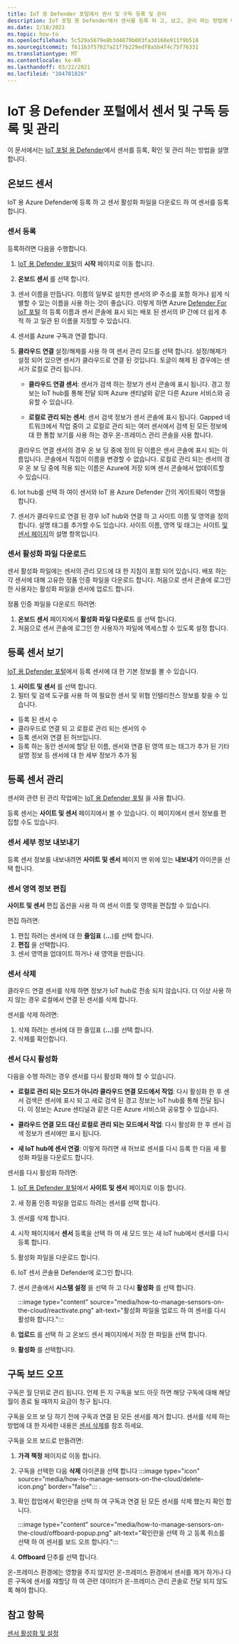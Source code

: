```yaml
---
title: IoT 용 Defender 포털에서 센서 및 구독 등록 및 관리
description: IoT 포털 용 Defender에서 센서를 등록 하 고, 보고, 관리 하는 방법에 대해 알아봅니다.
ms.date: 2/18/2021
ms.topic: how-to
ms.openlocfilehash: 5c529a5679e8b3d4879b003fa3d168e911f9b518
ms.sourcegitcommit: f611b3f57027a21f7b229edf8a5b4f4c75f76331
ms.translationtype: MT
ms.contentlocale: ko-KR
ms.lasthandoff: 03/22/2021
ms.locfileid: "104781826"
---
```

# <a name="onboard-and-manage-sensors-and-subscriptions-in-the-defender-for-iot-portal"></a>IoT 용 Defender 포털에서 센서 및 구독 등록 및 관리

이 문서에서는 [IoT 포털 용 Defender](https://portal.azure.com/#blade/Microsoft_Azure_IoT_Defender/IoTDefenderDashboard/Getting_Started)에서 센서를 등록, 확인 및 관리 하는 방법을 설명 합니다.

## <a name="onboard-sensors"></a>온보드 센서

IoT 용 Azure Defender에 등록 하 고 센서 활성화 파일을 다운로드 하 여 센서를 등록 합니다.

### <a name="register-the-sensor"></a>센서 등록

등록하려면 다음을 수행합니다.

1. [IoT 용 Defender 포털](https://portal.azure.com/#blade/Microsoft_Azure_IoT_Defender/IoTDefenderDashboard/Getting_Started)의 **시작** 페이지로 이동 합니다.
1. **온보드 센서** 를 선택 합니다.
1. 센서 이름을 만듭니다. 이름의 일부로 설치한 센서의 IP 주소를 포함 하거나 쉽게 식별할 수 있는 이름을 사용 하는 것이 좋습니다. 이렇게 하면 Azure [Defender For IoT 포털](https://portal.azure.com/#blade/Microsoft_Azure_IoT_Defender/IoTDefenderDashboard/Getting_Started) 의 등록 이름과 센서 콘솔에 표시 되는 배포 된 센서의 IP 간에 더 쉽게 추적 하 고 일관 된 이름을 지정할 수 있습니다.
1. 센서를 Azure 구독과 연결 합니다.
1. **클라우드 연결** 설정/해제를 사용 하 여 센서 관리 모드를 선택 합니다. 설정/해제가 설정 되어 있으면 센서가 클라우드로 연결 된 것입니다. 토글이 해제 된 경우에는 센서가 로컬로 관리 됩니다.

   - **클라우드 연결 센서**: 센서가 검색 하는 정보가 센서 콘솔에 표시 됩니다. 경고 정보는 IoT hub를 통해 전달 되며 Azure 센티널와 같은 다른 Azure 서비스와 공유할 수 있습니다.

   - **로컬로 관리 되는 센서**: 센서 검색 정보가 센서 콘솔에 표시 됩니다. Gapped 네트워크에서 작업 중이 고 로컬로 관리 되는 여러 센서에서 검색 된 모든 정보에 대 한 통합 보기를 사용 하는 경우 온-프레미스 관리 콘솔을 사용 합니다.

   클라우드 연결 센서의 경우 온 보 딩 중에 정의 된 이름은 센서 콘솔에 표시 되는 이름입니다. 콘솔에서 직접이 이름을 변경할 수 없습니다. 로컬로 관리 되는 센서의 경우 온 보 딩 중에 적용 되는 이름은 Azure에 저장 되며 센서 콘솔에서 업데이트할 수 있습니다.

1. Iot hub를 선택 하 여이 센서와 IoT 용 Azure Defender 간의 게이트웨이 역할을 합니다.
1. 센서가 클라우드로 연결 된 경우 IoT hub와 연결 하 고 사이트 이름 및 영역을 정의 합니다. 설명 태그를 추가할 수도 있습니다. 사이트 이름, 영역 및 태그는 사이트 [및 센서 페이지](#view-onboarded-sensors)의 설명 항목입니다.

### <a name="download-the-sensor-activation-file"></a>센서 활성화 파일 다운로드

센서 활성화 파일에는 센서의 관리 모드에 대 한 지침이 포함 되어 있습니다. 배포 하는 각 센서에 대해 고유한 정품 인증 파일을 다운로드 합니다. 처음으로 센서 콘솔에 로그인 한 사용자는 활성화 파일을 센서에 업로드 합니다.

정품 인증 파일을 다운로드 하려면:

1. **온보드 센서** 페이지에서 **활성화 파일 다운로드** 를 선택 합니다.
1. 처음으로 센서 콘솔에 로그인 한 사용자가 파일에 액세스할 수 있도록 설정 합니다.

## <a name="view-onboarded-sensors"></a>등록 센서 보기

[IoT 용 Defender 포털](https://portal.azure.com/#blade/Microsoft_Azure_IoT_Defender/IoTDefenderDashboard/Getting_Started)에서 등록 센서에 대 한 기본 정보를 볼 수 있습니다.

1. **사이트 및 센서** 를 선택 합니다.
1. 필터 및 검색 도구를 사용 하 여 필요한 센서 및 위협 인텔리전스 정보를 찾을 수 있습니다.

- 등록 된 센서 수
- 클라우드로 연결 되 고 로컬로 관리 되는 센서의 수
- 등록 센서와 연결 된 허브입니다.
- 등록 하는 동안 센서에 할당 된 이름, 센서와 연결 된 영역 또는 태그가 추가 된 기타 설명 정보 등 센서에 대 한 세부 정보가 추가 됨

## <a name="manage-onboarded-sensors"></a>등록 센서 관리

센서와 관련 된 관리 작업에는 [IoT 용 Defender 포털](https://portal.azure.com/#blade/Microsoft_Azure_IoT_Defender/IoTDefenderDashboard/Getting_Started) 을 사용 합니다.

등록 센서는 **사이트 및 센서** 페이지에서 볼 수 있습니다. 이 페이지에서 센서 정보를 편집할 수도 있습니다.

### <a name="export-sensor-details"></a>센서 세부 정보 내보내기

등록 센서 정보를 내보내려면 **사이트 및 센서** 페이지 맨 위에 있는 **내보내기** 아이콘을 선택 합니다.

### <a name="edit-sensor-zone-details"></a>센서 영역 정보 편집

**사이트 및 센서** 편집 옵션을 사용 하 여 센서 이름 및 영역을 편집할 수 있습니다.

편집 하려면:

1. 편집 하려는 센서에 대 한 **줄임표** (**...**)를 선택 합니다.
1. **편집** 을 선택합니다.
1. 센서 영역을 업데이트 하거나 새 영역을 만듭니다.

### <a name="delete-a-sensor"></a>센서 삭제

클라우드 연결 센서를 삭제 하면 정보가 IoT hub로 전송 되지 않습니다. 더 이상 사용 하지 않는 경우 로컬에서 연결 된 센서를 삭제 합니다.

센서를 삭제 하려면:

1. 삭제 하려는 센서에 대 한 줄임표 (**...**)를 선택 합니다.
1. 삭제를 확인합니다.

### <a name="reactivate-a-sensor"></a>센서 다시 활성화 

다음을 수행 하려는 경우 센서를 다시 활성화 해야 할 수 있습니다.

- **로컬로 관리 되는 모드가 아니라 클라우드 연결 모드에서 작업**: 다시 활성화 한 후 센서 검색은 센서에 표시 되 고 새로 검색 된 경고 정보는 IoT hub를 통해 전달 됩니다. 이 정보는 Azure 센티널과 같은 다른 Azure 서비스와 공유할 수 있습니다.

- **클라우드 연결 모드 대신 로컬로 관리 되는 모드에서 작업**: 다시 활성화 한 후 센서 검색 정보가 센서에만 표시 됩니다.

- **새 IoT hub에 센서 연결**: 이렇게 하려면 새 허브로 센서를 다시 등록 한 다음 새 활성화 파일을 다운로드 합니다.

센서를 다시 활성화 하려면:

1. [IoT 용 Defender 포털](https://portal.azure.com/#blade/Microsoft_Azure_IoT_Defender/IoTDefenderDashboard/Getting_Started)에서 **사이트 및 센서** 페이지로 이동 합니다.

2. 새 정품 인증 파일을 업로드 하려는 센서를 선택 합니다.

3. 센서를 삭제 합니다.

4. 시작 페이지에서 **센서** 등록을 선택 하 여 새 모드 또는 새 IoT hub에서 센서를 다시 등록 합니다.

5. 활성화 파일을 다운로드 합니다.

1. IoT 센서 콘솔용 Defender에 로그인 합니다.

7. 센서 콘솔에서 **시스템 설정** 을 선택 하 고 다시 **활성화** 를 선택 합니다.

   :::image type="content" source="media/how-to-manage-sensors-on-the-cloud/reactivate.png" alt-text="활성화 파일을 업로드 하 여 센서를 다시 활성화 합니다.":::

8. **업로드** 를 선택 하 고 온보드 센서 페이지에서 저장 한 파일을 선택 합니다.

9. **활성화** 를 선택합니다.

## <a name="offboard-a-subscription"></a>구독 보드 오프

구독은 월 단위로 관리 됩니다. 언제 든 지 구독을 보드 아웃 하면 해당 구독에 대해 해당 월이 종료 될 때까지 요금이 청구 됩니다. 

구독을 오프 보 딩 하기 전에 구독과 연결 된 모든 센서를 제거 합니다. 센서를 삭제 하는 방법에 대 한 자세한 내용은 [센서 삭제](#delete-a-sensor)를 참조 하세요. 

구독을 오프 보드로 만들려면:

1. **가격 책정** 페이지로 이동 합니다.
1. 구독을 선택한 다음 **삭제** 아이콘을 선택 합니다 :::image type="icon" source="media/how-to-manage-sensors-on-the-cloud/delete-icon.png" border="false"::: .
1. 확인 팝업에서 확인란을 선택 하 여 구독과 연결 된 모든 센서를 삭제 했는지 확인 합니다.

    :::image type="content" source="media/how-to-manage-sensors-on-the-cloud/offboard-popup.png" alt-text="확인란을 선택 하 고 등록 취소를 선택 하 여 센서를 보드 오프 합니다.":::

1. **Offboard** 단추를 선택 합니다. 

온-프레미스 환경에는 영향을 주지 않지만 온-프레미스 환경에서 센서를 제거 하거나 다른 구독에 센서를 재할당 하 여 관련 데이터가 온-프레미스 관리 콘솔로 전달 되지 않도록 해야 합니다. 

## <a name="see-also"></a>참고 항목

[센서 활성화 및 설정](how-to-activate-and-set-up-your-sensor.md)
